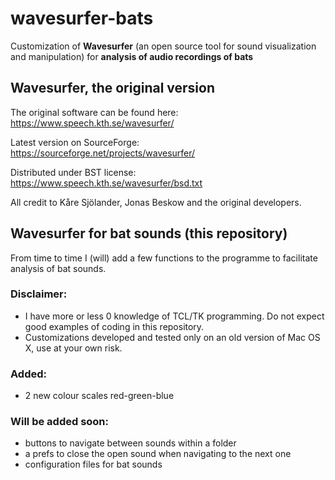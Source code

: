 # wavesurfer-bats

Customization of **Wavesurfer** (an open source tool for sound visualization and manipulation) for **analysis of audio recordings of bats**


## Wavesurfer, the original version

The original software can be found here:
https://www.speech.kth.se/wavesurfer/

Latest version on SourceForge:
https://sourceforge.net/projects/wavesurfer/

Distributed under BST license: https://www.speech.kth.se/wavesurfer/bsd.txt

All credit to Kåre Sjölander, Jonas Beskow and the original developers.

## Wavesurfer for bat sounds (this repository)

From time to time I (will) add a few functions to the programme to facilitate analysis of bat sounds.

### Disclaimer: 

- I have more or less 0 knowledge of TCL/TK programming. Do not expect good examples of coding in this repository.
- Customizations developed and tested only on an old version of Mac OS X, use at your own risk.

### Added:

- 2 new colour scales red-green-blue

### Will be added soon:

- buttons to navigate between sounds within a folder
- a prefs to close the open sound when navigating to the next one
- configuration files for bat sounds

